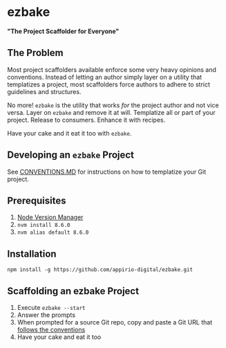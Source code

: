 # ezbake

**"The Project Scaffolder for Everyone"**

## The Problem

Most project scaffolders available enforce some very heavy opinions and conventions. Instead of letting an author simply layer on a utility that templatizes a project, most scaffolders force authors to adhere to strict guidelines and structures.

No more! `ezbake` is the utility that works _for_ the project author and not vice versa. Layer on `ezbake` and remove it at will.  Templatize all or part of your project.  Release to consumers.  Enhance it with recipes.

Have your cake and it eat it too with `ezbake`.

## Developing an `ezbake` Project

See [CONVENTIONS.MD](https://github.com/appirio-digital/ezbake/blob/master/CONVENTIONS.md) for instructions on how to templatize your Git project.

## Prerequisites

1. [Node Version Manager](https://github.com/creationix/nvm)
1. `nvm install 8.6.0`
1. `nvm alias default 8.6.0`

## Installation

`npm install -g https://github.com/appirio-digital/ezbake.git`

## Scaffolding an ezbake Project

1. Execute `ezbake --start`
1. Answer the prompts
1. When prompted for a source Git repo, copy and paste a Git URL that [follows the conventions](https://github.com/appirio-digital/ezbake/blob/master/CONVENTIONS.md)
1. Have your cake and eat it too
